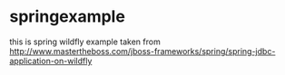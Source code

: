 # springexample
this is spring wildfly example taken from http://www.mastertheboss.com/jboss-frameworks/spring/spring-jdbc-application-on-wildfly
